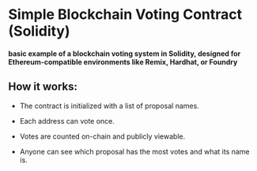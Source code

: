 # Simple Blockchain Voting Contract (Solidity)
#### basic example of a blockchain voting system in Solidity, designed for Ethereum-compatible environments like Remix, Hardhat, or Foundry

## How it works:
- The contract is initialized with a list of proposal names.

- Each address can vote once.

- Votes are counted on-chain and publicly viewable.

- Anyone can see which proposal has the most votes and what its name is.